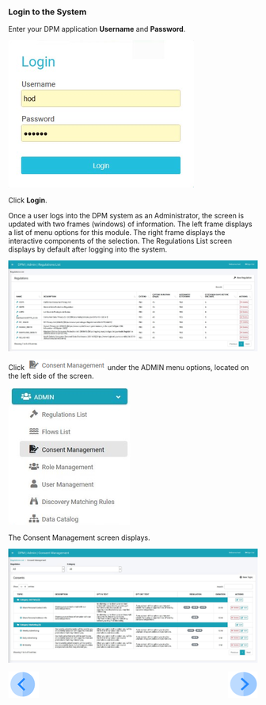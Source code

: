 ### Login to the System

Enter your DPM application **Username** and **Password**.

![image](/articles/demo_project/images/08_01_Consent_AdminLogin.jpg)

Click **Login**. 

Once a user logs into the DPM system as an Administrator, the screen is updated with two frames (windows) of information. The left frame displays a list of menu options for this module. The right frame displays the interactive components of the selection. The Regulations List screen displays by default after logging into the system.

![image](/articles/demo_project/DPM_Demo_Project/images/08_22_Consent_AdminLanding.jpg)   

Click ![image](/articles/demo_project/DPM_Demo_Project/images/08_ICON_ConsentManagement.png)  under the ADMIN menu options, located on the left side of the screen. 

![image](/articles/demo_project/DPM_Demo_Project/images/08_20_Consent_AdminConsent_LeftPanel.jpg)

The Consent Management screen displays.

![image](/articles/demo_project/DPM_Demo_Project/images/08_21_Consent_AdminConsent_Main.jpg)



[![Previous](/articles/demo_project/DPM_Demo_Project/images/Previous.png)]( /articles/demo_project/DPM_Demo_Project/08_Consent/03_01_Admin_Consent_Tutorial.md)[<img align="right" width="60" height="54" src="/articles/demo_project/DPM_Demo_Project/images/Next.png">](/articles/demo_project/DPM_Demo_Project/08_Consent/03_03_Admin_Create_New_Consent.md)
